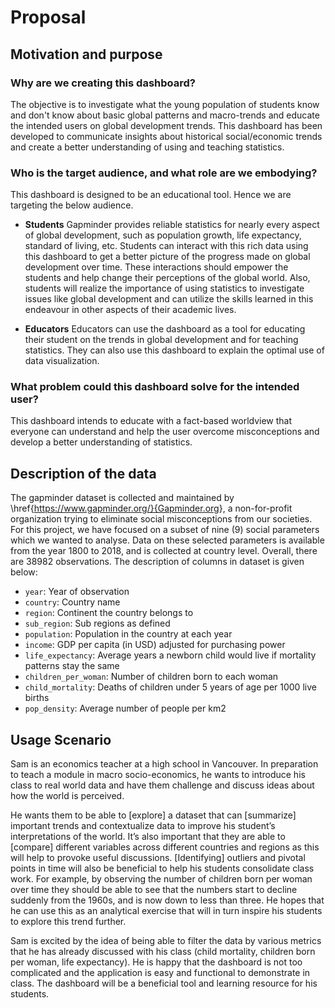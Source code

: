 # Proposal

## Motivation and purpose

### Why are we creating this dashboard?

The objective is to investigate what the young population of students know and don't know about basic global patterns and macro-trends and educate the intended users on global development trends. This dashboard has been developed to communicate insights about historical social/economic trends and create a better understanding of using and teaching statistics.

### Who is the target audience, and what role are we embodying?

This dashboard is designed to be an educational tool. Hence we are targeting the below audience.

- **Students**
  Gapminder provides reliable statistics for nearly every aspect of global development, such as population growth, life expectancy, standard of living, etc. Students can interact with this rich data using this dashboard to get a better picture of the progress made on global development over time. These interactions should empower the students and help change their perceptions of the global world. Also, students will realize the importance of using statistics to investigate issues like global development and can utilize the skills learned in this endeavour in other aspects of their academic lives.

- **Educators**
  Educators can use the dashboard as a tool for educating their student on the trends in global development and for teaching statistics. They can also use this dashboard to explain the optimal use of data visualization.

### What problem could this dashboard solve for the intended user?

This dashboard intends to educate with a fact-based worldview that everyone can understand and help the user overcome misconceptions and develop a better understanding of statistics.

## Description of the data

The gapminder dataset is collected and maintained by \href{<https://www.gapminder.org/}{Gapminder.org>}, a non-for-profit organization trying to eliminate social misconceptions from our societies. For this project, we have focused on a subset of nine (9) social parameters which we wanted to analyse. Data on these selected parameters is available from the year 1800 to 2018, and is collected at country level. Overall, there are 38982 observations. The description of columns in dataset is given below:

- `year`: Year of observation
- `country`: Country name
- `region`: Continent the country belongs to
- `sub_region`: Sub regions as defined
- `population`: Population in the country at each year
- `income`: GDP per capita (in USD) adjusted for purchasing power
- `life_expectancy`: Average years a newborn child would live if mortality patterns stay the same
- `children_per_woman`: Number of children born to each woman
- `child_mortality`: Deaths of children under 5 years of age per 1000 live births
- `pop_density`: Average number of people per km2

## Usage Scenario

Sam is an economics teacher at a high school in Vancouver. In preparation to teach a module in macro socio-economics, he wants to introduce his class to real world data and have them challenge and discuss ideas about how the world is perceived.

He wants them to be able to [explore] a dataset that can [summarize] important trends and contextualize data to improve his student’s interpretations of the world. It’s also important that they are able to [compare] different variables across different countries and regions as this will help to provoke useful discussions. [Identifying] outliers and pivotal points in time will also be beneficial to help his students consolidate class work. For example, by observing the number of children born per woman over time they should be able to see that the numbers start to decline suddenly from the 1960s, and is now down to less than three. He hopes that he can use this as an analytical exercise that will in turn inspire his students to explore this trend further.

Sam is excited by the idea of being able to filter the data by various metrics that he has already discussed with his class (child mortality, children born per woman, life expectancy). He is happy that the dashboard is not too complicated and the application is easy and functional to demonstrate in class. The dashboard will be a beneficial tool and learning resource for his students.
